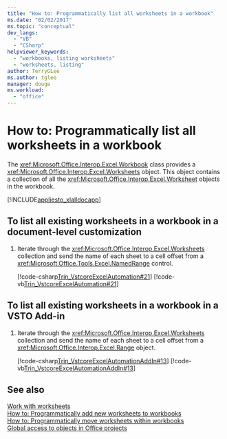 ```yaml
---
title: "How to: Programmatically list all worksheets in a workbook"
ms.date: "02/02/2017"
ms.topic: "conceptual"
dev_langs: 
  - "VB"
  - "CSharp"
helpviewer_keywords: 
  - "workbooks, listing worksheets"
  - "worksheets, listing"
author: TerryGLee
ms.author: tglee
manager: douge
ms.workload: 
  - "office"
---
```

# How to: Programmatically list all worksheets in a workbook
  The <xref:Microsoft.Office.Interop.Excel.Workbook> class provides a <xref:Microsoft.Office.Interop.Excel.Worksheets> object. This object contains a collection of all the <xref:Microsoft.Office.Interop.Excel.Worksheet> objects in the workbook.  
  
 [!INCLUDE[appliesto_xlalldocapp](../vsto/includes/appliesto-xlalldocapp-md.md)]  
  
## To list all existing worksheets in a workbook in a document-level customization  
  
1.  Iterate through the <xref:Microsoft.Office.Interop.Excel.Worksheets> collection and send the name of each sheet to a cell offset from a <xref:Microsoft.Office.Tools.Excel.NamedRange> control.  
  
     [!code-csharp[Trin_VstcoreExcelAutomation#21](../vsto/codesnippet/CSharp/Trin_VstcoreExcelAutomationCS/Sheet1.cs#21)]
     [!code-vb[Trin_VstcoreExcelAutomation#21](../vsto/codesnippet/VisualBasic/Trin_VstcoreExcelAutomation/Sheet1.vb#21)]  
  
## To list all existing worksheets in a workbook in a VSTO Add-in  
  
1.  Iterate through the <xref:Microsoft.Office.Interop.Excel.Worksheets> collection and send the name of each sheet to a cell offset from a <xref:Microsoft.Office.Interop.Excel.Range> object.  
  
     [!code-csharp[Trin_VstcoreExcelAutomationAddIn#13](../vsto/codesnippet/CSharp/trin_vstcoreexcelautomationaddin/ThisAddIn.cs#13)]
     [!code-vb[Trin_VstcoreExcelAutomationAddIn#13](../vsto/codesnippet/VisualBasic/trin_vstcoreexcelautomationaddin/ThisAddIn.vb#13)]  
  
## See also  
 [Work with worksheets](../vsto/working-with-worksheets.md)   
 [How to: Programmatically add new worksheets to workbooks](../vsto/how-to-programmatically-add-new-worksheets-to-workbooks.md)   
 [How to: Programmatically move worksheets within workbooks](../vsto/how-to-programmatically-move-worksheets-within-workbooks.md)   
 [Global access to objects in Office projects](../vsto/global-access-to-objects-in-office-projects.md)  

